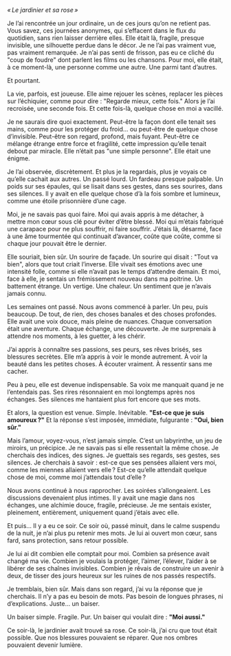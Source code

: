 _« Le jardinier et sa rose »_

Je l’ai rencontrée un jour ordinaire, un de ces jours qu’on ne retient pas. Vous savez, ces journées anonymes, qui s’effacent dans le flux du quotidien, sans rien laisser derrière elles. Elle était là, fragile, presque invisible, une silhouette perdue dans le décor. Je ne l’ai pas vraiment vue, pas vraiment remarquée. Je n’ai pas senti de frisson, pas eu ce cliché du "coup de foudre" dont parlent les films ou les chansons. Pour moi, elle était, à ce moment-là, une personne comme une autre. Une parmi tant d’autres.

Et pourtant.

La vie, parfois, est joueuse. Elle aime rejouer les scènes, replacer les pièces sur l’échiquier, comme pour dire : "Regarde mieux, cette fois." Alors je l’ai recroisée, une seconde fois. Et cette fois-là, quelque chose en moi a vacillé.

Je ne saurais dire quoi exactement. Peut-être la façon dont elle tenait ses mains, comme pour les protéger du froid… ou peut-être de quelque chose d’invisible. Peut-être son regard, profond, mais fuyant. Peut-être ce mélange étrange entre force et fragilité, cette impression qu’elle tenait debout par miracle. Elle n’était pas "une simple personne". Elle était une énigme.

Je l’ai observée, discrètement. Et plus je la regardais, plus je voyais ce qu’elle cachait aux autres. Un passé lourd. Un fardeau presque palpable. Un poids sur ses épaules, qui se lisait dans ses gestes, dans ses sourires, dans ses silences. Il y avait en elle quelque chose d’à la fois sombre et lumineux, comme une étoile prisonnière d’une cage.

Moi, je ne savais pas quoi faire. Moi qui avais appris à me détacher, à mettre mon cœur sous clé pour éviter d’être blessé. Moi qui m’étais fabriqué une carapace pour ne plus souffrir, ni faire souffrir. J’étais là, désarmé, face à une âme tourmentée qui continuait d’avancer, coûte que coûte, comme si chaque jour pouvait être le dernier.

Elle souriait, bien sûr. Un sourire de façade. Un sourire qui disait : "Tout va bien", alors que tout criait l’inverse. Elle vivait ses émotions avec une intensité folle, comme si elle n’avait pas le temps d’attendre demain. Et moi, face à elle, je sentais un frémissement nouveau dans ma poitrine. Un battement étrange. Un vertige. Une chaleur. Un sentiment que je n’avais jamais connu.

Les semaines ont passé. Nous avons commencé à parler. Un peu, puis beaucoup. De tout, de rien, des choses banales et des choses profondes. Elle avait une voix douce, mais pleine de nuances. Chaque conversation était une aventure. Chaque échange, une découverte. Je me surprenais à attendre nos moments, à les guetter, à les chérir.

J’ai appris à connaître ses passions, ses peurs, ses rêves brisés, ses blessures secrètes. Elle m’a appris à voir le monde autrement. À voir la beauté dans les petites choses. À écouter vraiment. À ressentir sans me cacher.

Peu à peu, elle est devenue indispensable. Sa voix me manquait quand je ne l’entendais pas. Ses rires résonnaient en moi longtemps après nos échanges. Ses silences me hantaient plus fort encore que ses mots.

Et alors, la question est venue. Simple. Inévitable. **"Est-ce que je suis amoureux ?"** Et la réponse s’est imposée, immédiate, fulgurante : **"Oui, bien sûr."**

Mais l’amour, voyez-vous, n’est jamais simple. C’est un labyrinthe, un jeu de miroirs, un précipice. Je ne savais pas si elle ressentait la même chose. Je cherchais des indices, des signes. Je guettais ses regards, ses gestes, ses silences. Je cherchais à savoir : est-ce que ses pensées allaient vers moi, comme les miennes allaient vers elle ? Est-ce qu’elle attendait quelque chose de moi, comme moi j’attendais tout d’elle ?

Nous avons continué à nous rapprocher. Les soirées s’allongeaient. Les discussions devenaient plus intimes. Il y avait une magie dans nos échanges, une alchimie douce, fragile, précieuse. Je me sentais exister, pleinement, entièrement, uniquement quand j’étais avec elle.

Et puis… Il y a eu ce soir. Ce soir où, passé minuit, dans le calme suspendu de la nuit, je n’ai plus pu retenir mes mots. Je lui ai ouvert mon cœur, sans fard, sans protection, sans retour possible.

Je lui ai dit combien elle comptait pour moi. Combien sa présence avait changé ma vie. Combien je voulais la protéger, l’aimer, l’élever, l’aider à se libérer de ses chaînes invisibles. Combien je rêvais de construire un avenir à deux, de tisser des jours heureux sur les ruines de nos passés respectifs.

Je tremblais, bien sûr. Mais dans son regard, j’ai vu la réponse que je cherchais. Il n’y a pas eu besoin de mots. Pas besoin de longues phrases, ni d’explications. Juste… un baiser.

Un baiser simple. Fragile. Pur. Un baiser qui voulait dire : **"Moi aussi."**

Ce soir-là, le jardinier avait trouvé sa rose. Ce soir-là, j’ai cru que tout était possible. Que nos blessures pouvaient se réparer. Que nos ombres pouvaient devenir lumière.